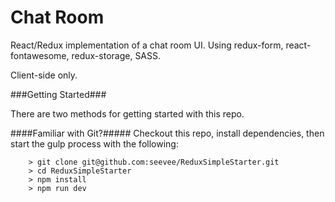 # Chat Room

React/Redux implementation of a chat room UI. Using redux-form, react-fontawesome, redux-storage, SASS.

Client-side only.

###Getting Started###

There are two methods for getting started with this repo.

####Familiar with Git?#####
Checkout this repo, install dependencies, then start the gulp process with the following:

```
	> git clone git@github.com:seevee/ReduxSimpleStarter.git
	> cd ReduxSimpleStarter
	> npm install
	> npm run dev
```
